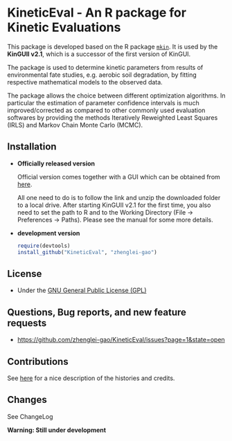 KineticEval - An R package for Kinetic Evaluations
===========

This package is developed based on the R package [`mkin`](https://github.com/jranke/mkin). It is used by the **KinGUII v2.1**, which is a successor of the first version of KinGUI. 

The package is used to determine kinetic parameters from results of environmental fate studies, e.g. aerobic soil degradation, by fitting respective mathematical models to the observed data.

The package allows the choice between different optimization algorithms. In particular the estimation of parameter confidence intervals is much improved/corrected as compared to other commonly used evaluation softwares by providing the methods Iteratively Reweighted Least Squares (IRLS) and Markov Chain Monte Carlo (MCMC).

## Installation

* **Officially released version**

    Official version comes together with a GUI which can be obtained from [here](http://kinguii.vrbka.net/KinGUIIv2.1.zip).


    All one need to do is to follow the link and unzip the downloaded folder to a local drive. After starting KinGUII v2.1 for the first time, you also need to set the path to R and to the Working Directory (File -> Preferences -> Paths). Please see the manual for some more details.

* **development version**

    
    ```r
    require(devtools)
    install_github("KineticEval", "zhenglei-gao")
    ```



## License

* Under the [GNU General Public License (GPL)](http://www.gnu.org/licenses/gpl.html)

## Questions, Bug reports, and new feature requests

* https://github.com/zhenglei-gao/KineticEval/issues?page=1&state=open

## Contributions

See [here](https://github.com/jranke/mkin) for a nice description of the histories and credits.


## Changes

See ChangeLog


**Warning: Still under development**







